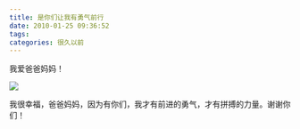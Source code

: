 ```yaml
---
title: 是你们让我有勇气前行
date: 2010-01-25 09:36:52
tags:
categories: 很久以前
---
```



我爱爸爸妈妈！

![](http://7xqfs2.com1.z0.glb.clouddn.com/keeprun.jpg)

我很幸福，爸爸妈妈，因为有你们，我才有前进的勇气，才有拼搏的力量。谢谢你们！

